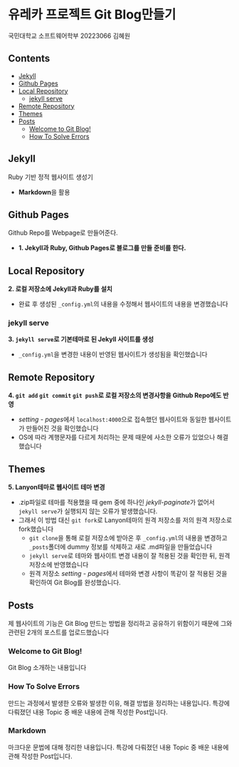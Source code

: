 # 유레카 프로젝트 Git Blog만들기

국민대학교 소프트웨어학부 20223066 김혜원

## Contents

- [Jekyll](#jekyll)
- [Github Pages](#github-pages)
- [Local Repository](#local-repository)
  - [jekyll serve](#jekyll-serve)
- [Remote Repository](#remote-repository)
- [Themes](#themes)
- [Posts](#posts)
  - [Welcome to Git Blog!](#welcome-to-git-blog!)
  - [How To Solve Errors](#how-to-solve-errors)


## Jekyll

Ruby 기반 정적 웹사이트 생성기  
- **Markdown**을 활용

## Github Pages

Github Repo를 Webpage로 만들어준다.  
- **1. Jekyll과 Ruby, Github Pages로 블로그를 만들 준비를 한다.**


## Local Repository  

**2. 로컬 저장소에 Jekyll과 Ruby를 설치**
- 완료 후 생성된 `_config.yml`의 내용을 수정해서 웹사이트의 내용을 변경했습니다

### jekyll serve  

**3. `jekyll serve`로 기본테마로 된 Jekyll 사이트를 생성**
- `_config.yml`을 변경한 내용이 반영된 웹사이트가 생성됨을 확인했습니다

## Remote Repository

**4. `git add` `git commit` `git push`로 로컬 저장소의 변경사항을 Github Repo에도 반영**
- *setting* - *pages*에서 `localhost:4000`으로 접속했던 웹사이트와 동일한 웹사이트가 만들어진 것을 확인했습니다
- OS에 따라 계행문자를 다르게 처리하는 문제 때문에 사소한 오류가 있었으나 해결했습니다


## Themes

**5. Lanyon테마로 웹사이트 테마 변경**
- .zip파일로 테마를 적용했을 때 gem 중에 하나인 *jekyll-paginate*가 없어서 `jekyll serve`가 실행되지 않는 오류가 발생했습니다.   
- 그래서 이 방법 대신 `git fork`로 Lanyon테마의 원격 저장소를 저의 원격 저장소로 fork했습니다
  * `git clone`을 통해 로컬 저장소에 받아온 후 `_config.yml`의 내용을 변경하고 `_posts`폴더에 dummy 정보를 삭제하고 새로 .md파일을 만들었습니다
  * `jekyll serve`로 테마와 웹사이트 변경 내용이 잘 적용된 것을 확인한 뒤, 원격 저장소에 반영했습니다
  * 원격 저장소 *setting* - *pages*에서 테마와 변경 사항이 똑같이 잘 적용된 것을 확인하여 Git Blog를 완성했습니다.

## Posts

제 웹사이트의 기능은 Git Blog 만드는 방법을 정리하고 공유하기 위함이기 때문에 그와 관련된 2개의 포스트를 업로드했습니다

### Welcome to Git Blog!

Git Blog 소개하는 내용입니다

### How To Solve Errors

만드는 과정에서 발생한 오류와 발생한 이유, 해결 방법을 정리하는 내용입니다.
특강에 다뤄졌던 내용 Topic 중 배운 내용에 관해 작성한 Post입니다.

### Markdown

마크다운 문법에 대해 정리한 내용입니다.
특강에 다뤄졌던 내용 Topic 중 배운 내용에 관해 작성한 Post입니다.